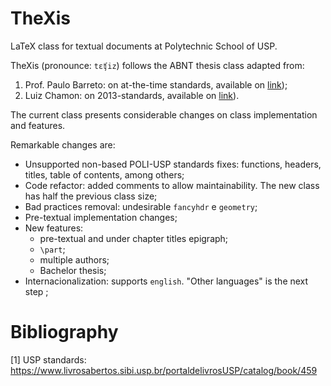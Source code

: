 TheXis
=======

LaTeX class for textual documents at Polytechnic School of USP.

TheXis (pronounce: `tɛʧiz`) follows the ABNT thesis class adapted from: 

1. Prof. Paulo Barreto: on at-the-time standards, available on [link](https://www.ime.usp.br/~leofl/tex/));
2. Luiz Chamon: on 2013-standards, available on [link](https://github.com/lfochamon/poliTeX)). 

The current class presents considerable changes on class implementation and features. 

Remarkable changes are:

+ Unsupported non-based POLI-USP standards fixes: functions, headers, titles, table of contents, among others;
+ Code refactor: added comments to allow maintainability. The new class has half the previous class size;
+ Bad practices removal: undesirable ```fancyhdr``` e ```geometry```;
+ Pre-textual implementation changes;
+ New features: 
    - pre-textual and under chapter titles epigraph;
    - `\part`;
    - multiple authors;
    - Bachelor thesis;
+ Internacionalization: supports `english`. "Other languages" is the next step ;

# Bibliography

[1] USP standards: https://www.livrosabertos.sibi.usp.br/portaldelivrosUSP/catalog/book/459

